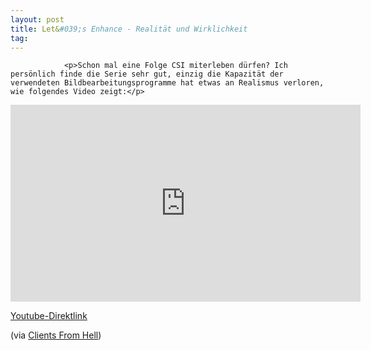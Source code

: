 ```yaml
---
layout: post
title: Let&#039;s Enhance - Realität und Wirklichkeit
tag: 
---
```



                <p>Schon mal eine Folge CSI miterleben dürfen? Ich persönlich finde die Serie sehr gut, einzig die Kapazität der verwendeten Bildbearbeitungsprogramme hat etwas an Realismus verloren, wie folgendes Video zeigt:</p>
<iframe width="560" height="315" src="https://www.youtube.com/embed/Vxq9yj2pVWk" frameborder="0" allowfullscreen></iframe>
<p><a href="https://www.youtube.com/embed/Vxq9yj2pVWk">Youtube-Direktlink</a></p>
<p>(via <a href="http://feedproxy.google.com/~r/ClientsFromHell/~3/t2Q2HyBa8Pg/380735068">Clients From Hell</a>)</p>
            

